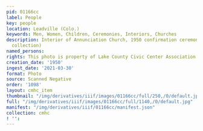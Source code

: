 ```yaml
---
pid: 01166cc
label: People
key: people
location: Leadville (Colo.)
keywords: Men, Women, Children, Ceremonies, Interiors, Churches
description: Interior of Annunciation Church, 1950 confirmation ceremony (Reynolds
  collection)
named_persons: 
rights: This photo is property of Lake County Civic Center Association.
creation_date: '1950'
ingest_date: '2021-03-30'
format: Photo
source: Scanned Negative
order: '1098'
layout: cmhc_item
thumbnail: "/img/derivatives/iiif/images/01166cc/full/250,/0/default.jpg"
full: "/img/derivatives/iiif/images/01166cc/full/1140,/0/default.jpg"
manifest: "/img/derivatives/iiif/01166cc/manifest.json"
collection: cmhc
! '': 
---
```


